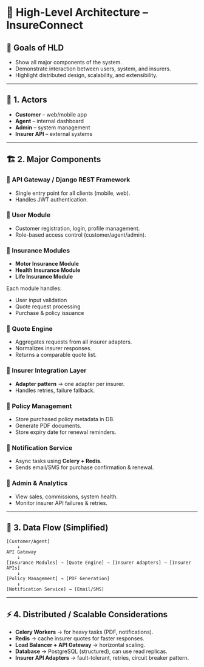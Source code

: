 # 📌 High-Level Architecture – InsureConnect

## 🎯 Goals of HLD
- Show all major components of the system.  
- Demonstrate interaction between users, system, and insurers.  
- Highlight distributed design, scalability, and extensibility.  

---

## 👥 1. Actors
- **Customer** – web/mobile app  
- **Agent** – internal dashboard  
- **Admin** – system management  
- **Insurer API** – external systems  

---

## 🏗️ 2. Major Components

### 🔹 API Gateway / Django REST Framework
- Single entry point for all clients (mobile, web).  
- Handles JWT authentication.  

### 🔹 User Module
- Customer registration, login, profile management.  
- Role-based access control (customer/agent/admin).  

### 🔹 Insurance Modules
- **Motor Insurance Module**  
- **Health Insurance Module**  
- **Life Insurance Module**  

Each module handles:  
- User input validation  
- Quote request processing  
- Purchase & policy issuance  

### 🔹 Quote Engine
- Aggregates requests from all insurer adapters.  
- Normalizes insurer responses.  
- Returns a comparable quote list.  

### 🔹 Insurer Integration Layer
- **Adapter pattern** → one adapter per insurer.  
- Handles retries, failure fallback.  

### 🔹 Policy Management
- Store purchased policy metadata in DB.  
- Generate PDF documents.  
- Store expiry date for renewal reminders.  

### 🔹 Notification Service
- Async tasks using **Celery + Redis**.  
- Sends email/SMS for purchase confirmation & renewal.  

### 🔹 Admin & Analytics
- View sales, commissions, system health.  
- Monitor insurer API failures & retries.  

---

## 🔄 3. Data Flow (Simplified)

    [Customer/Agent]
        ↓
    API Gateway
        ↓
    [Insurance Modules] → [Quote Engine] → [Insurer Adapters] → [Insurer APIs]
        ↓
    [Policy Management] → [PDF Generation]
        ↓
    [Notification Service] → [Email/SMS]


---

## ⚡ 4. Distributed / Scalable Considerations
- **Celery Workers** → for heavy tasks (PDF, notifications).  
- **Redis** → cache insurer quotes for faster responses.  
- **Load Balancer + API Gateway** → horizontal scaling.  
- **Database** → PostgreSQL (structured), can use read replicas.  
- **Insurer API Adapters** → fault-tolerant, retries, circuit breaker pattern.  
